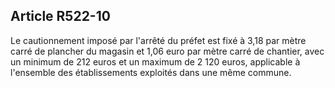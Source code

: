 Article R522-10
----
Le cautionnement imposé par l'arrêté du préfet est fixé à 3,18 par mètre carré
de plancher du magasin et 1,06 euro par mètre carré de chantier, avec un minimum
de 212 euros et un maximum de 2 120 euros, applicable à l'ensemble des
établissements exploités dans une même commune.
